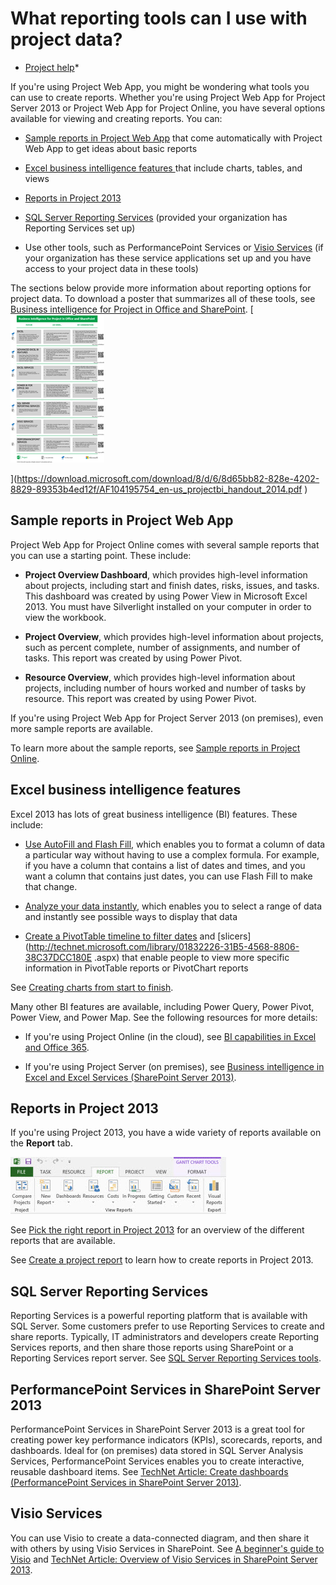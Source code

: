 
# What reporting tools can I use with project data?

 * [Project help](afac1e38-1219-4a88-bd22-81534778d528.md)* 
  
    
    

If you're using Project Web App, you might be wondering what tools you can use to create reports. Whether you're using Project Web App for Project Server 2013 or Project Web App for Project Online, you have several options available for viewing and creating reports. You can:
-  [Sample reports in Project Web App](002eaac1-35ef-4bab-b977-a02b39715ec3.md#__sample_reports_in) that come automatically with Project Web App to get ideas about basic reports
    
  
-  [Excel business intelligence features ](002eaac1-35ef-4bab-b977-a02b39715ec3.md#__excel_business_intelligence) that include charts, tables, and views
    
  
-  [Reports in Project 2013](002eaac1-35ef-4bab-b977-a02b39715ec3.md#__reports_in_project)
    
  
-  [SQL Server Reporting Services](002eaac1-35ef-4bab-b977-a02b39715ec3.md#__sql_server_reporting) (provided your organization has Reporting Services set up)
    
  
- Use other tools, such as PerformancePoint Services or  [Visio Services](002eaac1-35ef-4bab-b977-a02b39715ec3.md#__visio_services) (if your organization has these service applications set up and you have access to your project data in these tools)
    
  
The sections below provide more information about reporting options for project data. To download a poster that summarizes all of these tools, see  [Business intelligence for Project in Office and SharePoint](https://download.microsoft.com/download/8/d/6/8d65bb82-828e-4202-8829-89353b4ed12f/AF104195754_en-us_projectbi_handout_2014.pdf
).  [![BI for Project in Office and SharePoint](images/88a9ea4a-fa1e-45df-b3e0-1f7b6771e03d.png)
  
    
    
](https://download.microsoft.com/download/8/d/6/8d65bb82-828e-4202-8829-89353b4ed12f/AF104195754_en-us_projectbi_handout_2014.pdf
)
## Sample reports in Project Web App
<a name="__sample_reports_in"> </a>

 Project Web App for Project Online comes with several sample reports that you can use a starting point. These include:
  
    
    

- **Project Overview Dashboard**, which provides high-level information about projects, including start and finish dates, risks, issues, and tasks. This dashboard was created by using Power View in Microsoft Excel 2013. You must have Silverlight installed on your computer in order to view the workbook.
    
  
- **Project Overview**, which provides high-level information about projects, such as percent complete, number of assignments, and number of tasks. This report was created by using Power Pivot.
    
  
- **Resource Overview**, which provides high-level information about projects, including number of hours worked and number of tasks by resource. This report was created by using Power Pivot.
    
  
If you're using Project Web App for Project Server 2013 (on premises), even more sample reports are available. 
  
    
    
To learn more about the sample reports, see  [Sample reports in Project Online](ceab4edc-13f4-4b64-81e1-a0f3a5c607bc.md).
  
    
    

## Excel business intelligence features
<a name="__excel_business_intelligence"> </a>

Excel 2013 has lots of great business intelligence (BI) features. These include: 
  
    
    

-  [Use AutoFill and Flash Fill](http://technet.microsoft.com/library/2e79a709-c814-4b27-8bc2-c4dc84d49464%28Office.14%29.aspx), which enables you to format a column of data a particular way without having to use a complex formula. For example, if you have a column that contains a list of dates and times, and you want a column that contains just dates, you can use Flash Fill to make that change. 
    
  
-  [Analyze your data instantly](http://technet.microsoft.com/library/9e382e73-7f5e-495a-a8dc-be8225b1bb78%28Office.14%29.aspx), which enables you to select a range of data and instantly see possible ways to display that data
    
  
-  [Create a PivotTable timeline to filter dates](http://technet.microsoft.com/library/d3956083-01be-408c-906d-6fc99d9fadfa%28Office.14%29.aspx) and [slicers](http://technet.microsoft.com/library/01832226-31B5-4568-8806-38C37DCC180E .aspx) that enable people to view more specific information in PivotTable reports or PivotChart reports
    
  
See  [Creating charts from start to finish](http://technet.microsoft.com/library/36f8a2b7-0f74-4d40-942d-bc2e42436d73%28Office.14%29.aspx). 
  
    
    
Many other BI features are available, including Power Query, Power Pivot, Power View, and Power Map. See the following resources for more details:
  
    
    

- If you're using Project Online (in the cloud), see  [BI capabilities in Excel and Office 365](http://technet.microsoft.com/library/26c0548e-124c-4fd3-aab3-5f64568cb743%28Office.14%29.aspx).
    
  
- If you're using Project Server (on premises), see  [Business intelligence in Excel and Excel Services (SharePoint Server 2013)](http://technet.microsoft.com/library/2740f10c-579d-4b40-a1d9-7beb5d38547c%28Office.14%29.aspx).
    
  

## Reports in Project 2013
<a name="__reports_in_project"> </a>

If you're using Project 2013, you have a wide variety of reports available on the **Report** tab.
  
    
    

  
    
    
![Report tab in Project 2013](images/fabe0d1b-4a78-47be-b0b1-3259ccab86de.jpg)
  
    
    

  
    
    

  
    
    

  
    
    
See  [Pick the right report in Project 2013](http://technet.microsoft.com/library/61324235-aaec-4eef-acab-4c5245fedaeb%28Office.14%29.aspx) for an overview of the different reports that are available.
  
    
    
See  [Create a project report](http://technet.microsoft.com/library/6e74dc79-0e2d-480b-b600-3a466bf289a3%28Office.14%29.aspx) to learn how to create reports in Project 2013.
  
    
    

## SQL Server Reporting Services
<a name="__sql_server_reporting"> </a>

Reporting Services is a powerful reporting platform that is available with SQL Server. Some customers prefer to use Reporting Services to create and share reports. Typically, IT administrators and developers create Reporting Services reports, and then share those reports using SharePoint or a Reporting Services report server. See  [SQL Server Reporting Services tools](https://technet.microsoft.com/library/ms155792).
  
    
    

## PerformancePoint Services in SharePoint Server 2013
<a name="__sharepoint_applications"> </a>

PerformancePoint Services in SharePoint Server 2013 is a great tool for creating power key performance indicators (KPIs), scorecards, reports, and dashboards. Ideal for (on premises) data stored in SQL Server Analysis Services, PerformancePoint Services enables you to create interactive, reusable dashboard items. See  [TechNet Article: Create dashboards (PerformancePoint Services in SharePoint Server 2013)](https://technet.microsoft.com/library/jj571736%28v=office.15%29.aspx).
  
    
    

## Visio Services
<a name="__visio_services"> </a>

You can use Visio to create a data-connected diagram, and then share it with others by using Visio Services in SharePoint. See  [A beginner's guide to Visio](http://technet.microsoft.com/library/bc1605de-d9f3-4c3a-970c-19876386047c%28Office.14%29.aspx) and [TechNet Article: Overview of Visio Services in SharePoint Server 2013](https://technet.microsoft.com/library/ee663485.aspx). 
  
    
    
